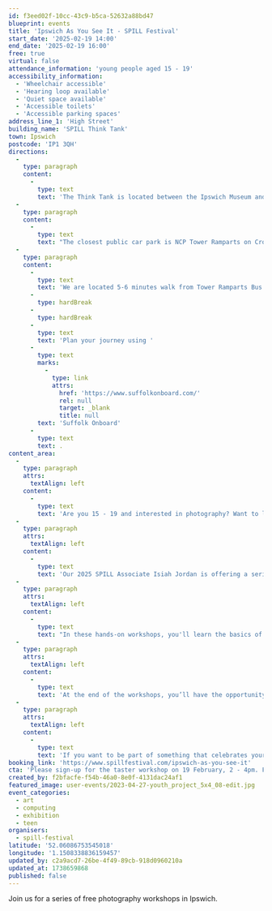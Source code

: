 ```yaml
---
id: f3eed02f-10cc-43c9-b5ca-52632a88bd47
blueprint: events
title: 'Ipswich As You See It - SPILL Festival'
start_date: '2025-02-19 14:00'
end_date: '2025-02-19 16:00'
free: true
virtual: false
attendance_information: 'young people aged 15 - 19'
accessibility_information:
  - 'Wheelchair accessible'
  - 'Hearing loop available'
  - 'Quiet space available'
  - 'Accessible toilets'
  - 'Accessible parking spaces'
address_line_1: 'High Street'
building_name: 'SPILL Think Tank'
town: Ipswich
postcode: 'IP1 3QH'
directions:
  -
    type: paragraph
    content:
      -
        type: text
        text: 'The Think Tank is located between the Ipswich Museum and the Ipswich Art Gallery, set back from High Street and accessed by a short path.'
  -
    type: paragraph
    content:
      -
        type: text
        text: "The closest public car park is NCP Tower Ramparts on Crown Street (IP1 3DH), which is open 24 hours a day, Monday to Sunday. The council-run Crown Street Car Park (IP1 3HS) also offers ample parking,\_just a couple of minutes walk away, and is open from 8am until 6.30pm (with a later closing time of 11.30pm on Friday and Saturday)."
  -
    type: paragraph
    content:
      -
        type: text
        text: 'We are located 5-6 minutes walk from Tower Ramparts Bus Station, a hub for bus routes from all around Ipswich and the surrounding areas.'
      -
        type: hardBreak
      -
        type: hardBreak
      -
        type: text
        text: 'Plan your journey using '
      -
        type: text
        marks:
          -
            type: link
            attrs:
              href: 'https://www.suffolkonboard.com/'
              rel: null
              target: _blank
              title: null
        text: 'Suffolk Onboard'
      -
        type: text
        text: .
content_area:
  -
    type: paragraph
    attrs:
      textAlign: left
    content:
      -
        type: text
        text: 'Are you 15 - 19 and interested in photography? Want to learn how to use photography to express yourself and tell your story?'
  -
    type: paragraph
    attrs:
      textAlign: left
    content:
      -
        type: text
        text: 'Our 2025 SPILL Associate Isiah Jordan is offering a series of free photography workshops where you’ll get the chance to explore your local community, photograph what matters to you, and reflect on your personal experiences, challenges, and dreams.'
  -
    type: paragraph
    attrs:
      textAlign: left
    content:
      -
        type: text
        text: "In these hands-on workshops, you'll learn the basics of photography—how to use a camera, understand composition, and create a meaningful project. But it’s not just about learning technical skills; it’s about diving into important conversations around identity, belonging, social issues, and what it means to live where you do. As you create your photos, you'll get the chance to think critically about what you’re capturing and why it matters."
  -
    type: paragraph
    attrs:
      textAlign: left
    content:
      -
        type: text
        text: 'At the end of the workshops, you’ll have the opportunity to contribute to a special publication and have your work showcased at SPILL Festival 2025. This is your chance to get your voice heard, share your perspective, and show the world what matters to you.'
  -
    type: paragraph
    attrs:
      textAlign: left
    content:
      -
        type: text
        text: 'If you want to be part of something that celebrates your experience, individuality and creativity, come join us!'
booking_link: 'https://www.spillfestival.com/ipswich-as-you-see-it'
cta: 'Please sign-up for the taster workshop on 19 February, 2 - 4pm. Further dates to be announced.'
created_by: f2bfacfe-f54b-46a0-8e0f-4131dac24af1
featured_image: user-events/2023-04-27-youth_project_5x4_08-edit.jpg
event_categories:
  - art
  - computing
  - exhibition
  - teen
organisers:
  - spill-festival
latitude: '52.06086753545018'
longitude: '1.1508338836159457'
updated_by: c2a9acd7-26be-4f49-89cb-918d0960210a
updated_at: 1738659868
published: false
---
```

Join us for a series of free photography workshops in Ipswich.